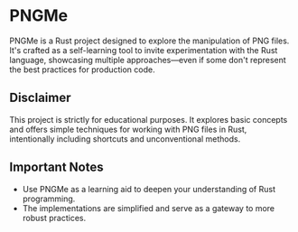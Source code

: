 # PNGMe
PNGMe is a Rust project designed to explore the manipulation of PNG files. It's crafted as a self-learning tool to invite experimentation with the Rust language, showcasing multiple approaches—even if some don't represent the best practices for production code.

## Disclaimer

This project is strictly for educational purposes. It explores basic concepts and offers simple techniques for working with PNG files in Rust, intentionally including shortcuts and unconventional methods.

## Important Notes

- Use PNGMe as a learning aid to deepen your understanding of Rust programming.
- The implementations are simplified and serve as a gateway to more robust practices.


